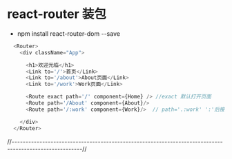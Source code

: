 # react-router 装包

-  npm install react-router-dom --save
```js
  <Router>
    <div className="App">

      <h1>欢迎光临</h1>
      <Link to='/'>首页</Link>
      <Link to='/about'>About页面</Link>
      <Link to='/work'>Work页面</Link>

      <Route exact path='/' component={Home} /> //exact 默认打开页面
      <Route path='/About' component={About}/>
      <Route path='/:work' component={Work}/>  // path='.:work' ':'后接收一个变量,变量可以是任意字符

    </div>
  </Router>

```

//-------------------------------------------------------------------------------------------------------//
